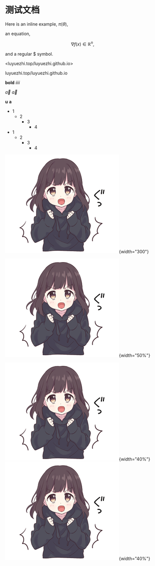 # 测试文档

Here is an inline example, $\pi(\theta)$, 

an equation,

$$\nabla f(x) \in \mathbb{R}^n,$$

and a regular \$ symbol.

[](luyuezhi.top/luyuezhi.github.io)

<luyuezhi.top/luyuezhi.github.io>

luyuezhi.top/luyuezhi.github.io

**bold** _iiii_

$\vec{a}$ $\vec a$

$\boldsymbol u$ $\boldsymbol{a}$

- 1
    - 2
        - 3
            - 4
- 1
    - 2
        - 3
            - 4

![](../ME/media/頑張ります.png){width="300"}

![](../ME/media/頑張ります.png){width="50%"}

![](../ME/media/頑張ります.png){width="40%"}
![](../ME/media/頑張ります.png){width="40%"}
